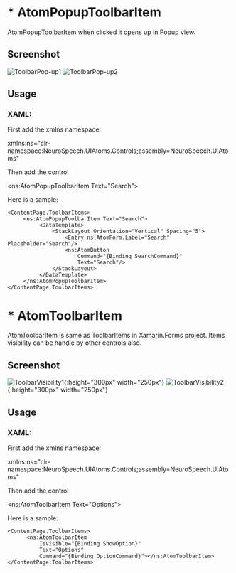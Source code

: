 ﻿# * AtomPopupToolbarItem
AtomPopupToolbarItem when clicked it opens up in Popup view.

## Screenshot
![ToolbarPop-up1](Images/ToolbarPop-up1.png)  ![ToolbarPop-up2](Images/ToolbarPop-up2.png)

## Usage

### XAML:
First add the xmlns namespace:

 xmlns:ns="clr-namespace:NeuroSpeech.UIAtoms.Controls;assembly=NeuroSpeech.UIAtoms"

Then add the control

 <ns:AtomPopupToolbarItem Text="Search"> 

Here is a sample:
  ```
  <ContentPage.ToolbarItems>
       <ns:AtomPopupToolbarItem Text="Search">
            <DataTemplate>
                <StackLayout Orientation="Vertical" Spacing="5">
                    <Entry ns:AtomForm.Label="Search" Placeholder="Search"/>
                    <ns:AtomButton 
                        Command="{Binding SearchCommand}"
                        Text="Search"/>
                </StackLayout>
            </DataTemplate>
       </ns:AtomPopupToolbarItem>
  </ContentPage.ToolbarItems>
  ```



# * AtomToolbarItem
AtomToolbarItem is same as ToolbarItems in Xamarin.Forms project. Items visibility can be handle by other controls also.

## Screenshot
![ToolbarVisibility1](Images/ToolbarVisibility1.png){:height="300px" width="250px"}  ![ToolbarVisibility2](Images/ToolbarVisibility2.png){:height="300px" width="250px"}

## Usage

### XAML:
First add the xmlns namespace:

 xmlns:ns="clr-namespace:NeuroSpeech.UIAtoms.Controls;assembly=NeuroSpeech.UIAtoms"

Then add the control

 <ns:AtomToolbarItem Text="Options"> 

Here is a sample:
  ```
  <ContentPage.ToolbarItems>
        <ns:AtomToolbarItem 
            IsVisible="{Binding ShowOption}"
            Text="Options"
            Command="{Binding OptionCommand}"></ns:AtomToolbarItem>
  </ContentPage.ToolbarItems>
  ```